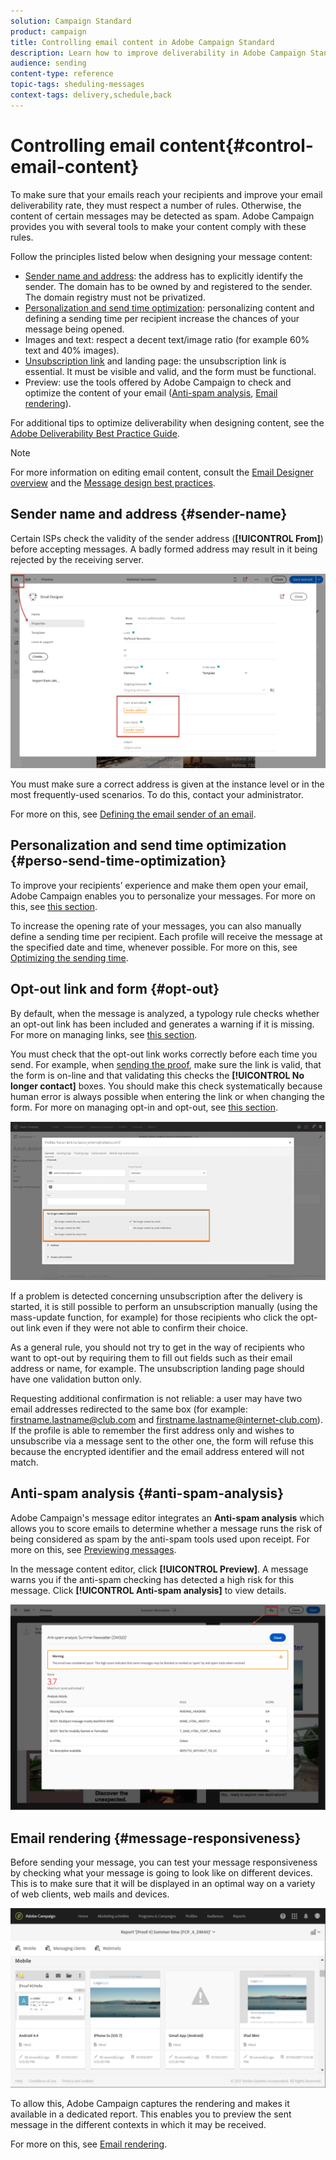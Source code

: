 ```yaml
---
solution: Campaign Standard
product: campaign
title: Controlling email content in Adobe Campaign Standard
description: Learn how to improve deliverability in Adobe Campaign Standard when editing your email content.
audience: sending
content-type: reference
topic-tags: sheduling-messages
context-tags: delivery,schedule,back
---
```


# Controlling email content{#control-email-content}

<!--TO KEEP because specific to Campaign-->

To make sure that your emails reach your recipients and improve your email deliverability rate, they must respect a number of rules. Otherwise, the content of certain messages may be detected as spam. Adobe Campaign provides you with several tools to make your content comply with these rules.

Follow the principles listed below when designing your message content:

* [Sender name and address](#sender-name): the address has to explicitly identify the sender. The domain has to be owned by and registered to the sender. The domain registry must not be privatized.
    <!--**Subject**: Avoid excessive capitalization and punctuation, and words that are frequently used by spammers ("Win", "Free", etc.).-->
* [Personalization and send time optimization](#perso-send-time-optimization): personalizing content and defining a sending time per recipient increase the chances of your message being opened.
* Images and text: respect a decent text/image ratio (for example 60% text and 40% images).
* [Unsubscription link](#opt-out) and landing page: the unsubscription link is essential. It must be visible and valid, and the form must be functional.
* Preview: use the tools offered by Adobe Campaign to check and optimize the content of your email ([Anti-spam analysis](#anti-spam-analysis), [Email rendering](#message-responsiveness)).

For additional tips to optimize deliverability when designing content, see the [Adobe Deliverability Best Practice Guide](https://experienceleague.adobe.com/docs/deliverability-learn/deliverability-best-practice-guide/content-best-practices-for-optimal-delivery.html).

>[!NOTE]
>
>For more information on editing email content, consult the [Email Designer overview](../../designing/using/designing-content-in-adobe-campaign.md) and the [Message design best practices](../../designing/using/designing-content-in-adobe-campaign.md#content-design-best-practices).

## Sender name and address {#sender-name}

Certain ISPs check the validity of the sender address (**[!UICONTROL From]**) before accepting messages. A badly formed address may result in it being rejected by the receiving server.

![](assets/delivery_content_edition16.png)

You must make sure a correct address is given at the instance level or in the most frequently-used scenarios. To do this, contact your administrator.

For more on this, see [Defining the email sender of an email](../../designing/using/subject-line.md#email-sender).
  
## Personalization and send time optimization {#perso-send-time-optimization}

To improve your recipients’ experience and make them open your email, Adobe Campaign enables you to personalize your messages. For more on this, see [this section](designing/using/personalization.md).

To increase the opening rate of your messages, you can also manually define a sending time per recipient. Each profile will receive the message at the specified date and time, whenever possible. For more on this, see [Optimizing the sending time](../../sending/using/optimizing-the-sending-time.md).

## Opt-out link and form {#opt-out}

By default, when the message is analyzed, a typology rule checks whether an opt-out link has been included and generates a warning if it is missing. For more on managing links, see [this section](../../designing/using/links.md).

You must check that the opt-out link works correctly before each time you send. For example, when [sending the proof](../../sending/using/sending-proofs.md), make sure the link is valid, that the form is on-line and that validating this checks the **[!UICONTROL No longer contact]** boxes. You should make this check systematically because human error is always possible when entering the link or when changing the form. For more on managing opt-in and opt-out, see [this section](../../audiences/using/managing-opt-in-and-opt-out-in-campaign.md).

![](assets/optin_landingpage_3.png)

If a problem is detected concerning unsubscription after the delivery is started, it is still possible to perform an unsubscription manually (using the mass-update function, for example) for those recipients who click the opt-out link even if they were not able to confirm their choice.

As a general rule, you should not try to get in the way of recipients who want to opt-out by requiring them to fill out fields such as their email address or name, for example. The unsubscription landing page should have one validation button only.

Requesting additional confirmation is not reliable: a user may have two email addresses redirected to the same box (for example: firstname.lastname@club.com and firstname.lastname@internet-club.com). If the profile is able to remember the first address only and wishes to unsubscribe via a message sent to the other one, the form will refuse this because the encrypted identifier and the email address entered will not match.

## Anti-spam analysis {#anti-spam-analysis}

Adobe Campaign's message editor integrates an **Anti-spam analysis** which allows you to score emails to determine whether a message runs the risk of being considered as spam by the anti-spam tools used upon receipt. For more on this, see [Previewing messages](../../sending/using/previewing-messages.md).

In the message content editor, click **[!UICONTROL Preview]**. A message warns you if the anti-spam checking has detected a high risk for this message. Click **[!UICONTROL Anti-spam analysis]** to view details.

![](assets/sending_anti-spam_analysis.png)
  
## Email rendering {#message-responsiveness}

Before sending your message, you can test your message responsiveness by checking what your message is going to look like on different devices. This is to make sure that it will be displayed in an optimal way on a variety of web clients, web mails and devices.

![](assets/inbox_rendering_report_3.png)

To allow this, Adobe Campaign captures the rendering and makes it available in a dedicated report. This enables you to preview the sent message in the different contexts in which it may be received.

For more on this, see [Email rendering](../../sending/using/email-rendering.md).